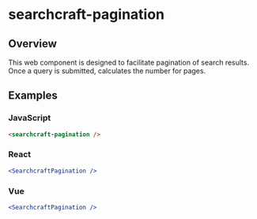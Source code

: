 # searchcraft-pagination

## Overview

This web component is designed to facilitate pagination of search results. Once a query is submitted, calculates the number for pages.

## Examples

### JavaScript

```html
<searchcraft-pagination />
```


### React

```jsx
<SearchcraftPagination />
```


### Vue

```jsx
<SearchcraftPagination />
```

